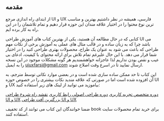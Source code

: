 <script setup>
import Image from '/components/Image.vue'

</script>
<Image name="01_introduction/01.png" />

## **مقدمه**

از ابتدای راه اندازی مرجع UI و UX فارسی، همیشه در نظر داشتیم بهترین و مناسب ترین نوع محتوا را در اختیار علاقه مندان این حوزه قرار دهیم و تمام تلاشمان را در این راه به کار برده ایم.

کتابی که در حال مطالعه آن هستید، یکی از بهترین کتاب های آموزش طراحی UI می باشد چرا که به زبان ساده و در قالب مثال های عملی به آموزش برخی از نکات مهم طراحی که باعث می شود به عنوان یک طراح، محصولات بهتری طراحی کنید را در اختیار شما قرار می دهد. با این حال علیرغم تمام تلاش برای ارائه محتوای با کیفیت، ادعای بی عیب و نقص بودن نداریم لذا عاجزانه خواهشمندیم هر گونه مشکلات موجود در این نسخه را به ایمیل <uiuxfarsi@gmail.com> ارسال نمایید تا در اسرع وقت اصلاح شوند.

این کتاب تا حد ممکن ساده سازی شده است و در بعضی موارد نکاتی توسط مترجم، به آن افزوده شده است اما در صورتی که علاقه مندید نکات بیشتری را در خصوص حوزه UI و UX بیاموزید می توانید از لینک های زیر استفاده کنید:

[دوره متخصص تجربه کاربری](http://ui-ux.org/product/ux-design-course/) [دوره طراحی اصولی رابط کاربری](http://ui-ux.org/product/ui-design-course/) [نقشه راه شروع طراحی UI و UX](http://ui-ux.org/how-to-become-ui-ux-designer-roadmap/) [بزرگترین آفت طراحی UI و UX](http://ui-ux.org/dont-start-design-with-tools/)

ضمنا خوانندگان این کتاب می توانند از کد تخفیف book برای خرید تمام محصولات سایت استفاده کنند.

<Image name="01_introduction/02.png" />
